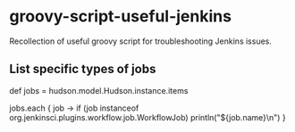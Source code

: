 # groovy-script-useful-jenkins
Recollection of useful groovy script for troubleshooting Jenkins issues.

## List specific types of jobs

def jobs = hudson.model.Hudson.instance.items

jobs.each { job ->
    if (job instanceof org.jenkinsci.plugins.workflow.job.WorkflowJob)
    	println("${job.name}\n")
}

